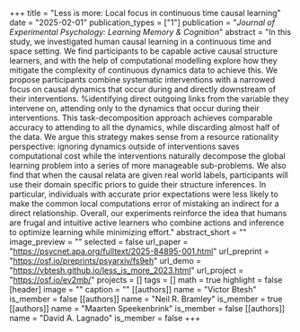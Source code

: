 +++
title = "Less is more: Local focus in continuous time causal learning"
date = "2025-02-01"
publication_types = ["1"]
publication = "_Journal of Experimental Psychology: Learning Memory & Cognition_"
abstract = "In this study, we investigated human causal learning in a continuous time and space setting. We find participants to be capable active causal structure learners, and with the help of computational modelling explore how they mitigate the complexity of continuous dynamics data to achieve this. We propose participants combine systematic interventions with a narrowed focus on causal dynamics that occur during and directly downstream of their interventions. %identifying direct outgoing links from the variable they intervene on, attending only to the dynamics that occur during their interventions. This task-decomposition approach achieves comparable accuracy to attending to all the dynamics, while discarding almost half of the data. We argue this strategy makes sense from a resource rationality perspective: ignoring dynamics outside of interventions saves computational cost while the interventions naturally decompose the global learning problem into a series of more manageable sub-problems. We also find that when the causal relata are given real world labels, participants will use their domain specific priors to guide their structure inferences. In particular, individuals with accurate prior expectations were less likely to make the common local computations error of mistaking an indirect for a direct relationship. Overall, our experiments reinforce the idea that humans are frugal and intuitive active learners who combine actions and inference to optimize learning while minimizing effort."
abstract_short = ""
image_preview = ""
selected = false
url_paper = "https://psycnet.apa.org/fulltext/2025-84895-001.html"
url_preprint = "https://osf.io/preprints/psyarxiv/fs9eh"
url_demo =  "https://vbtesh.github.io/less_is_more_2023.html"
url_project = "https://osf.io/ev2mb/"
projects = []
tags = []
math = true
highlight = false
[header]
image = ""
caption = ""
[[authors]]
	name = "Victor Btesh"
	is_member = false
[[authors]]
	name = "Neil R. Bramley"
	is_member = true
[[authors]]
	name = "Maarten Speekenbrink"
	is_member = false
[[authors]]
	name = "David A. Lagnado"
	is_member = false
+++
